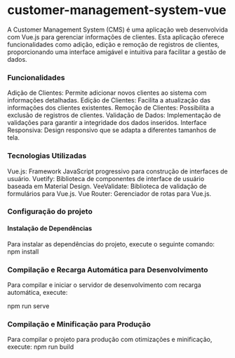 # customer-management-system-vue
A Customer Management System (CMS) é uma aplicação web desenvolvida com Vue.js para gerenciar informações de clientes. Esta aplicação oferece funcionalidades como adição, edição e remoção de registros de clientes, proporcionando uma interface amigável e intuitiva para facilitar a gestão de dados.

###  Funcionalidades
Adição de Clientes: Permite adicionar novos clientes ao sistema com informações detalhadas.
Edição de Clientes: Facilita a atualização das informações dos clientes existentes.
Remoção de Clientes: Possibilita a exclusão de registros de clientes.
Validação de Dados: Implementação de validações para garantir a integridade dos dados inseridos.
Interface Responsiva: Design responsivo que se adapta a diferentes tamanhos de tela.

### Tecnologias Utilizadas
Vue.js: Framework JavaScript progressivo para construção de interfaces de usuário.
Vuetify: Biblioteca de componentes de interface de usuário baseada em Material Design.
VeeValidate: Biblioteca de validação de formulários para Vue.js.
Vue Router: Gerenciador de rotas para Vue.js.

### Configuração do projeto
#### Instalação de Dependências
Para instalar as dependências do projeto, execute o seguinte comando:
npm install

### Compilação e Recarga Automática para Desenvolvimento
Para compilar e iniciar o servidor de desenvolvimento com recarga automática, execute:

npm run serve

### Compilação e Minificação para Produção
Para compilar o projeto para produção com otimizações e minificação, execute:
npm run build



